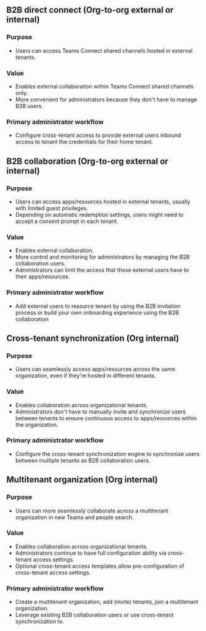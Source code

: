 ## B2B direct connect (Org-to-org external or internal)

### Purpose
- Users can access Teams Connect shared channels hosted in external tenants.

### Value
- Enables external collaboration within Teams Connect shared channels only.
- More convenient for administrators because they don't have to manage B2B users.

### Primary administrator workflow
- Configure cross-tenant access to provide external users inbound access to tenant the credentials for their home tenant.

## B2B collaboration (Org-to-org external or internal)

### Purpose
- Users can access apps/resources hosted in external tenants, usually with limited guest privileges.
- Depending on automatic redemption settings, users might need to accept a consent prompt in each tenant.

### Value
- Enables external collaboration.
- More control and monitoring for administrators by managing the B2B collaboration users.
- Administrators can limit the access that these external users have to their apps/resources.

### Primary administrator workflow
- Add external users to resource tenant by using the B2B invitation process or build your own onboarding experience using the B2B collaboration

## Cross-tenant synchronization (Org internal)

### Purpose
- Users can seamlessly access apps/resources across the same organization, even if they're hosted in different tenants.

### Value
- Enables collaboration across organizational tenants.
- Administrators don't have to manually invite and synchronize users between tenants to ensure continuous access to apps/resources within the organization.

### Primary administrator workflow
- Configure the cross-tenant synchronization engine to synchronize users between multiple tenants as B2B collaboration users.

## Multitenant organization (Org internal)

### Purpose
- Users can more seamlessly collaborate across a multitenant organization in new Teams and people search.

### Value
- Enables collaboration across organizational tenants.
- Administrators continue to have full configuration ability via cross-tenant access settings.
- Optional cross-tenant access templates allow pre-configuration of cross-tenant access settings.

### Primary administrator workflow
- Create a multitenant organization, add (invite) tenants, join a multitenant organization.
- Leverage existing B2B collaboration users or use cross-tenant synchronization to.